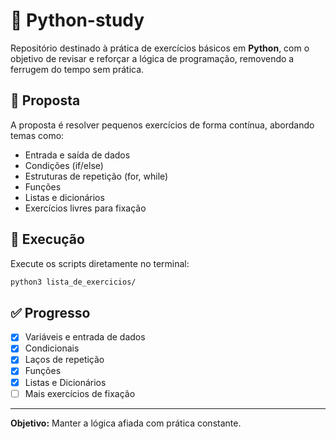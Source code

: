 # 🐍 Python-study

Repositório destinado à prática de exercícios básicos em **Python**, com o objetivo de revisar e reforçar a lógica de programação, removendo a ferrugem do tempo sem prática.

## 🧪 Proposta

A proposta é resolver pequenos exercícios de forma contínua, abordando temas como:

- Entrada e saída de dados
- Condições (if/else)
- Estruturas de repetição (for, while)
- Funções
- Listas e dicionários
- Exercícios livres para fixação

## 🚀 Execução

Execute os scripts diretamente no terminal:

```bash
python3 lista_de_exercicios/
````

## ✅ Progresso

* [x] Variáveis e entrada de dados
* [x] Condicionais
* [x] Laços de repetição
* [x] Funções
* [x] Listas e Dicionários
* [ ] Mais exercícios de fixação

---

**Objetivo:** Manter a lógica afiada com prática constante.
